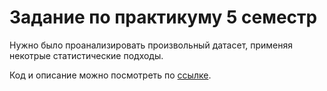 # Задание по практикуму 5 семестр

Нужно было проанализировать произвольный датасет, применяя некотрые статистические подходы.

Код и описание можно посмотреть по [ссылке](https://htmlpreview.github.io/?https://github.com/kurinovyuriy/practicum_5_semester/blob/main/pr.nb.html).
